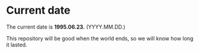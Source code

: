 # Current date

The current date is **1995.06.23.** (YYYY.MM.DD.)

This repository will be good when the world ends, so we will know how long it lasted.
